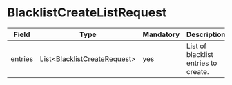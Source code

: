 # BlacklistCreateListRequest

Field | Type | Mandatory | Description
--- | --- | --- | ---
entries | List<[BlacklistCreateRequest](../data-models/blacklist-create-request.md)> | yes | List of blacklist entries to create.
